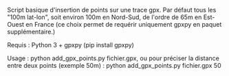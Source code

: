 Script basique d'insertion de points sur une trace gpx. Par défaut tous les "100m lat-lon", soit environ 100m en Nord-Sud, de l'ordre de 65m en Est-Ouest en France (ce choix permet de requérir uniquement gpxpy en paquet supplémentaire.)

Requis : Python 3 + gpxpy (pip install gpxpy)

Usage : python add_gpx_points.py fichier.gpx, ou pour préciser la distance entre deux points (exemple 50m) : python add_gpx_points.py fichier.gpx 50